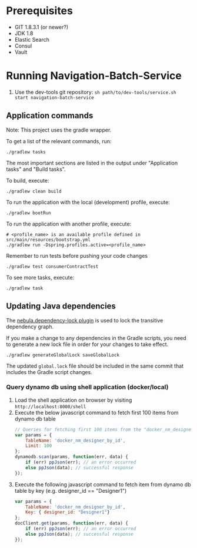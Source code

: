 # Prerequisites
* GIT 1.8.3.1 (or newer?)
* JDK 1.8
* Elastic Search
* Consul
* Vault

# Running Navigation-Batch-Service

1. Use the dev-tools git repository: `sh path/to/dev-tools/service.sh start navigation-batch-service`

## Application commands

Note: This project uses the gradle wrapper.

To get a list of the relevant commands, run:

    ./gradlew tasks

The most important sections are listed in the output under "Application tasks" and "Build tasks".

To build, execute:

    ./gradlew clean build

To run the application with the local (development) profile, execute:

    ./gradlew bootRun

To run the application with another profile, execute:

    # <profile_name> is an available profile defined in src/main/resources/bootstrap.yml
    ./gradlew run -Dspring.profiles.active=<profile_name>

Remember to run tests before pushing your code changes

    ./gradlew test consumerContractTest

To see more tasks, execute:

    ./gradlew task

## Updating Java dependencies

The [nebula.dependency-lock plugin](https://github.com/nebula-plugins/gradle-dependency-lock-plugin) is used to lock the transitive dependency graph.

If you make a change to any dependencies in the Gradle scripts, you need to generate a new lock file in order for your changes to take effect.

    ./gradlew generateGlobalLock saveGlobalLock

The updated `global.lock` file should be included in the same commit that includes the Gradle script changes.

### Query dynamo db using shell application (docker/local)

1. Load the shell application on browser by visiting 
    `http://localhost:8000/shell`
2. Execute the below javascript command to fetch first 100 items from dynamo db table
    ```javascript
    // Queries for fetching first 100 items from the "docker_nm_designer_by_id" table
    var params = {
        TableName: 'docker_nm_designer_by_id',
        Limit: 100
    };
    dynamodb.scan(params, function(err, data) {
        if (err) ppJson(err); // an error occurred
        else ppJson(data); // successful response
    });
     ```
3. Execute the following javascript command to fetch item from dynamo db table by key (e.g. designer_id == "Designer1")
   ```javascript
   var params = {
       TableName: 'docker_nm_designer_by_id',
       Key: { designer_id: "Designer1"}
   };
   docClient.get(params, function(err, data) {
       if (err) ppJson(err); // an error occurred
       else ppJson(data); // successful response
   });
   ```